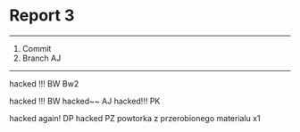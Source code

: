 # Report 3

---

1. Commit
2. Branch
AJ
---

hacked !!! BW Bw2


hacked !!! BW
hacked~~ AJ
hacked!!! PK

hacked again!
DP
hacked PZ
powtorka z przerobionego materialu x1

